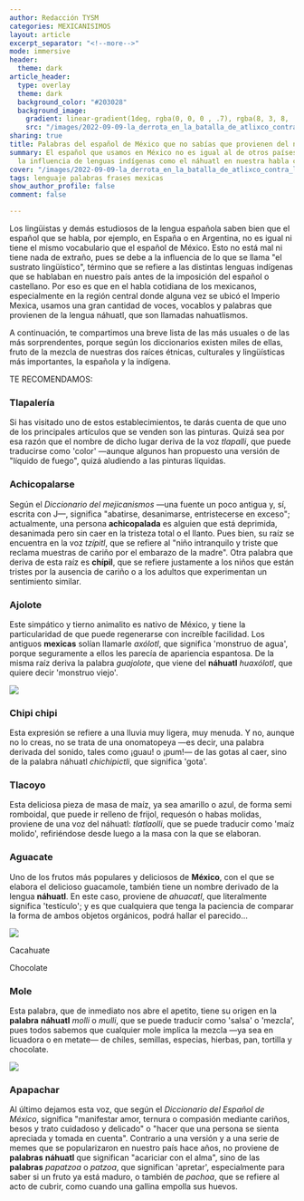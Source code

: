 ```yaml
---
author: Redacción TYSM
categories: MEXICANISIMOS
layout: article
excerpt_separator: "<!--more-->"
mode: immersive
header:
  theme: dark
article_header:
  type: overlay
  theme: dark
  background_color: "#203028"
  background_image:
    gradient: linear-gradient(1deg, rgba(0, 0, 0 , .7), rgba(8, 3, 8, .9))
    src: "/images/2022-09-09-la_derrota_en_la_batalla_de_atlixco_contra_los_huejotzingas-_en_el_folio_168v.png"
sharing: true
title: Palabras del español de México que no sabías que provienen del náhuatl
summary: El español que usamos en México no es igual al de otros países, debido a
  la influencia de lenguas indígenas como el náhuatl en nuestra habla cotidiana…
cover: "/images/2022-09-09-la_derrota_en_la_batalla_de_atlixco_contra_los_huejotzingas-_en_el_folio_168v.png"
tags: lenguaje palabras frases mexicas
show_author_profile: false
comment: false

---
```

Los lingüistas y demás estudiosos de la lengua española saben bien que el español que se habla, por ejemplo, en España o en Argentina, no es igual ni tiene el mismo vocabulario que el español de México. Esto no está mal ni tiene nada de extraño, pues se debe a la influencia de lo que se llama "el sustrato lingüístico", término que se refiere a las distintas lenguas indígenas que se hablaban en nuestro país antes de la imposición del español o castellano. Por eso es que en el habla cotidiana de los mexicanos, especialmente en la región central donde alguna vez se ubicó el Imperio Mexica, usamos una gran cantidad de voces, vocablos y palabras que provienen de la lengua náhuatl, que son llamadas nahuatlismos.

A continuación, te compartimos una breve lista de las más usuales o de las más sorprendentes, porque según los diccionarios existen miles de ellas, fruto de la mezcla de nuestras dos raíces étnicas, culturales y lingüísticas más importantes, la española y la indígena.

TE RECOMENDAMOS:

### Tlapalería

Si has visitado uno de estos establecimientos, te darás cuenta de que uno de los principales artículos que se venden son las pinturas. Quizá sea por esa razón que el nombre de dicho lugar deriva de la voz _tlapalli_, que puede traducirse como 'color' —aunque algunos han propuesto una versión de "líquido de fuego", quizá aludiendo a las pinturas líquidas.

### Achicopalarse

Según el _Diccionario del mejicanismos_ —una fuente un poco antigua y, sí, escrita con J—, significa "abatirse, desanimarse, entristecerse en exceso"; actualmente, una persona **achicopalada** es alguien que está deprimida, desanimada pero sin caer en la tristeza total o el llanto. Pues bien, su raíz se encuentra en la voz _tzípitl_, que se refiere al "niño intranquilo y triste que reclama muestras de cariño por el embarazo de la madre". Otra palabra que deriva de esta raíz es **chípil**, que se refiere justamente a los niños que están tristes por la ausencia de cariño o a los adultos que experimentan un sentimiento similar.

### Ajolote

Este simpático y tierno animalito es nativo de México, y tiene la particularidad de que puede regenerarse con increíble facilidad. Los antiguos **mexicas** solían llamarle _axólotl_, que significa 'monstruo de agua', porque seguramente a ellos les parecía de apariencia espantosa. De la misma raíz deriva la palabra _guajolote_, que viene del **náhuatl** _huaxólotl_, que quiere decir 'monstruo viejo'.

![](https://upload.wikimedia.org/wikipedia/commons/thumb/1/1e/Ambystoma_mexicanum_%286337857516%29.jpg/1024px-Ambystoma_mexicanum_%286337857516%29.jpg)

### Chipi chipi

Esta expresión se refiere a una lluvia muy ligera, muy menuda. Y no, aunque no lo creas, no se trata de una onomatopeya —es decir, una palabra derivada del sonido, tales como ¡guau! o ¡pum!— de las gotas al caer, sino de la palabra náhuatl _chichipictli_, que significa 'gota'. 

### Tlacoyo

Esta deliciosa pieza de masa de maíz, ya sea amarillo o azul, de forma semi romboidal, que puede ir relleno de frijol, requesón o habas molidas, proviene de una voz del náhuatl: _tlatlaolli_, que se puede traducir como 'maíz molido', refiriéndose desde luego a la masa con la que se elaboran.

### Aguacate

Uno de los frutos más populares y deliciosos de **México**, con el que se elabora el delicioso guacamole, también tiene un nombre derivado de la lengua **náhuatl**. En este caso, proviene de _ahuacatl_, que literalmente significa 'testículo'; y es que cualquiera que tenga la paciencia de comparar la forma de ambos objetos orgánicos, podrá hallar el parecido…

![](https://upload.wikimedia.org/wikipedia/commons/thumb/5/52/El_aguacate_Hass.jpg/1024px-El_aguacate_Hass.jpg)

Cacahuate

Chocolate

### Mole

Esta palabra, que de inmediato nos abre el apetito, tiene su origen en la **palabra** **náhuatl** _molli_ o _mulli_, que se puede traducir como 'salsa' o 'mezcla', pues todos sabemos que cualquier mole implica la mezcla —ya sea en licuadora o en metate— de chiles, semillas, especias, hierbas, pan, tortilla y chocolate.

![](https://upload.wikimedia.org/wikipedia/commons/thumb/4/4b/Comida_en_la_Feria_del_Mole_2014_10.JPG/1024px-Comida_en_la_Feria_del_Mole_2014_10.JPG)

### Apapachar

Al último dejamos esta voz, que según el _Diccionario del Español de México_, significa "manifestar amor, ternura o compasión mediante cariños, besos y trato cuidadoso y delicado" o "hacer que una persona se sienta apreciada y tomada en cuenta". Contrario a una versión y a una serie de memes que se popularizaron en nuestro país hace años, no proviene de **palabras** **náhuatl** que significan "acariciar con el alma", sino de las **palabras** _papatzoa_ o _patzoa_, que significan 'apretar', especialmente para saber si un fruto ya está maduro, o también de _pachoa_, que se refiere al acto de cubrir, como cuando una gallina empolla sus huevos.